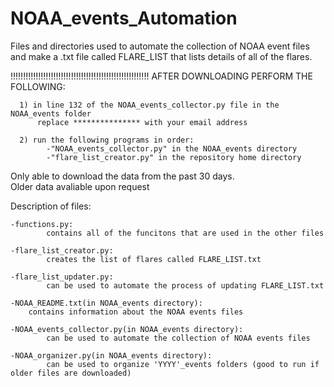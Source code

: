 # NOAA_events_Automation
Files and directories used to automate the collection of NOAA event files and make a .txt file called FLARE_LIST that lists details of all of the flares.

!!!!!!!!!!!!!!!!!!!!!!!!!!!!!!!!!!!!!!!!!!!!!!!!!!!!!!!
    AFTER DOWNLOADING PERFORM THE FOLLOWING:
    
      1) in line 132 of the NOAA_events_collector.py file in the NOAA_events folder 
          replace *************** with your email address
      
      2) run the following programs in order:
            -"NOAA_events_collector.py" in the NOAA_events directory
            -"flare_list_creator.py" in the repository home directory
      
      
      

Only able to download the data from the past 30 days.          
Older data avaliable upon request



Description of files:

    -functions.py:
            contains all of the funcitons that are used in the other files
            
    -flare_list_creator.py:
            creates the list of flares called FLARE_LIST.txt
            
    -flare_list_updater.py:
            can be used to automate the process of updating FLARE_LIST.txt
            
    -NOAA_README.txt(in NOAA_events directory):
        contains information about the NOAA events files
        
    -NOAA_events_collector.py(in NOAA_events directory):
            can be used to automate the collection of NOAA events files
            
    -NOAA_organizer.py(in NOAA_events directory):
            can be used to organize 'YYYY'_events folders (good to run if older files are downloaded)

    



